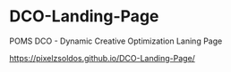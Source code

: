 # DCO-Landing-Page
POMS DCO - Dynamic Creative Optimization Laning Page

https://pixelzsoldos.github.io/DCO-Landing-Page/
